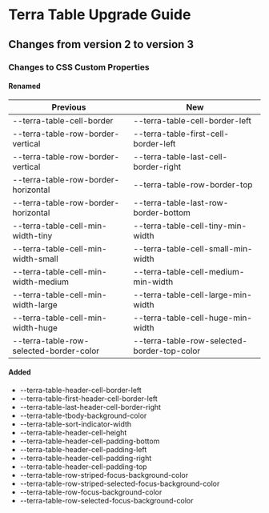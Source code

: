 # Terra Table Upgrade Guide

## Changes from version 2 to version 3

### Changes to CSS Custom Properties

#### Renamed
| Previous | New |
|-|-|
| --terra-table-cell-border | --terra-table-cell-border-left |
| --terra-table-row-border-vertical | --terra-table-first-cell-border-left |
| --terra-table-row-border-vertical | --terra-table-last-cell-border-right |
| --terra-table-row-border-horizontal | --terra-table-row-border-top |
| --terra-table-row-border-horizontal | --terra-table-last-row-border-bottom |
| --terra-table-cell-min-width-tiny | --terra-table-cell-tiny-min-width |
| --terra-table-cell-min-width-small | --terra-table-cell-small-min-width |
| --terra-table-cell-min-width-medium | --terra-table-cell-medium-min-width |
| --terra-table-cell-min-width-large | --terra-table-cell-large-min-width |
| --terra-table-cell-min-width-huge | --terra-table-cell-huge-min-width |
| --terra-table-row-selected-border-color | --terra-table-row-selected-border-top-color |

#### Added
* --terra-table-header-cell-border-left
* --terra-table-first-header-cell-border-left
* --terra-table-last-header-cell-border-right
* --terra-table-tbody-background-color
* --terra-table-sort-indicator-width
* --terra-table-header-cell-height
* --terra-table-header-cell-padding-bottom
* --terra-table-header-cell-padding-left
* --terra-table-header-cell-padding-right
* --terra-table-header-cell-padding-top
* --terra-table-row-striped-focus-background-color
* --terra-table-row-striped-selected-focus-background-color
* --terra-table-row-focus-background-color
* --terra-table-row-selected-focus-background-color
